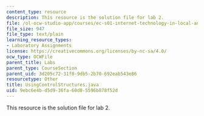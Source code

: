 ```yaml
---
content_type: resource
description: This resource is the solution file for lab 2.
file: /ol-ocw-studio-app/courses/ec-s01-internet-technology-in-local-and-global-communities-spring-2005-summer-2005/9ebc6e4bd5d936fa60d05596b878f52d_UsingControlStructures.java
file_size: 947
file_type: text/plain
learning_resource_types:
- Laboratory Assignments
license: https://creativecommons.org/licenses/by-nc-sa/4.0/
ocw_type: OCWFile
parent_title: Labs
parent_type: CourseSection
parent_uid: 3d205c72-31f8-9db5-2b70-692eab543e86
resourcetype: Other
title: UsingControlStructures.java
uid: 9ebc6e4b-d5d9-36fa-60d0-5596b878f52d
---
```

This resource is the solution file for lab 2.